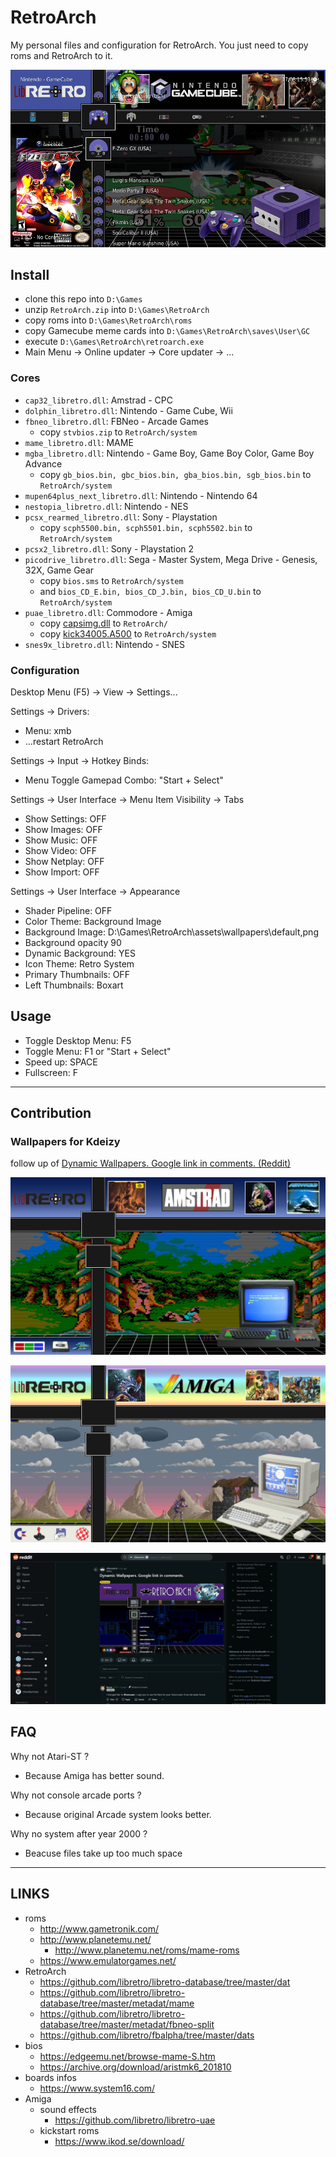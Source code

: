 # RetroArch

My personal files and configuration for RetroArch. You just need to copy roms and RetroArch to it.

![alt text](./docs/thumb.png)


## Install

- clone this repo into `D:\Games`
- unzip `RetroArch.zip` into `D:\Games\RetroArch`
- copy roms into `D:\Games\RetroArch\roms`
- copy Gamecube meme cards into `D:\Games\RetroArch\saves\User\GC`
- execute `D:\Games\RetroArch\retroarch.exe`
- Main Menu -> Online updater -> Core updater -> ...

### Cores

- `cap32_libretro.dll`: Amstrad - CPC
- `dolphin_libretro.dll`: Nintendo - Game Cube, Wii 
- `fbneo_libretro.dll`: FBNeo - Arcade Games
  - copy `stvbios.zip` to `RetroArch/system`
- `mame_libretro.dll`: MAME
- `mgba_libretro.dll`: Nintendo - Game Boy, Game Boy Color, Game Boy Advance
  - copy `gb_bios.bin, gbc_bios.bin, gba_bios.bin, sgb_bios.bin` to `RetroArch/system`
- `mupen64plus_next_libretro.dll`: Nintendo - Nintendo 64
- `nestopia_libretro.dll`: Nintendo - NES
- `pcsx_rearmed_libretro.dll`: Sony - Playstation
  - copy `scph5500.bin, scph5501.bin, scph5502.bin` to `RetroArch/system`
- `pcsx2_libretro.dll`: Sony - Playstation 2
- `picodrive_libretro.dll`: Sega - Master System, Mega Drive - Genesis, 32X, Game Gear
  - copy `bios.sms` to `RetroArch/system`
  - and `bios_CD_E.bin, bios_CD_J.bin, bios_CD_U.bin` to `RetroArch/system`
- `puae_libretro.dll`: Commodore - Amiga
  - copy [capsimg.dll](https://github.com/rsn8887/capsimg/releases) to `RetroArch/`
  - copy [kick34005.A500](https://github.com/rsn8887/capsimg/releases) to `RetroArch/system`
- `snes9x_libretro.dll`: Nintendo - SNES

### Configuration

Desktop Menu (F5) -> View -> Settings...

Settings -> Drivers:
- Menu: xmb
- ...restart RetroArch

Settings -> Input -> Hotkey Binds:
- Menu Toggle Gamepad Combo: "Start + Select"

Settings -> User Interface -> Menu Item Visibility -> Tabs
- Show Settings: OFF
- Show Images: OFF
- Show Music: OFF
- Show Video: OFF
- Show Netplay: OFF
- Show Import: OFF

Settings -> User Interface -> Appearance
- Shader Pipeline: OFF
- Color Theme: Background Image
- Background Image: D:\Games\RetroArch\assets\wallpapers\default,png
- Background opacity 90
- Dynamic Background: YES
- Icon Theme: Retro System
- Primary Thumbnails: OFF
- Left Thumbnails: Boxart

## Usage

- Toggle Desktop Menu: F5
- Toggle Menu: F1 or "Start + Select"
- Speed up: SPACE
- Fullscreen: F

---

## Contribution

### Wallpapers for Kdeizy

follow up of [Dynamic Wallpapers. Google link in comments. (Reddit)](https://www.reddit.com/r/RetroArch/comments/mz1zq0/dynamic_wallpapers_google_link_in_comments/)

![alt text](./assets/wallpapers/Amstrad%20-%20CPC.png)

![alt text](./assets/wallpapers/Commodore%20-%20Amiga.png)

![alt text](./docs/contribution-reddit.png)

## FAQ

Why not Atari-ST ? 
- Because Amiga has better sound.

Why not console arcade ports ?
- Because original Arcade system looks better.

Why no system after year 2000 ?
- Beacuse files take up too much space

---

## LINKS

- roms
  - http://www.gametronik.com/
  - http://www.planetemu.net/
    - http://www.planetemu.net/roms/mame-roms
  - https://www.emulatorgames.net/
- RetroArch
  - https://github.com/libretro/libretro-database/tree/master/dat
  - https://github.com/libretro/libretro-database/tree/master/metadat/mame
  - https://github.com/libretro/libretro-database/tree/master/metadat/fbneo-split
  - https://github.com/libretro/fbalpha/tree/master/dats
- bios
  - https://edgeemu.net/browse-mame-S.htm
  - https://archive.org/download/aristmk6_201810
- boards infos
  - https://www.system16.com/
- Amiga
  - sound effects
    - https://github.com/libretro/libretro-uae
  - kickstart roms
    - https://www.ikod.se/download/
